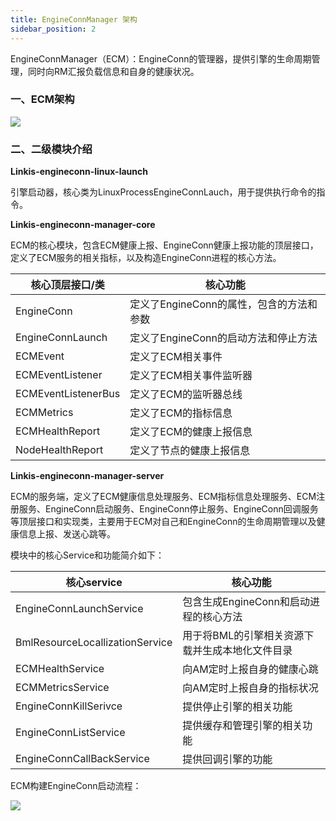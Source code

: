 ```yaml
---
title: EngineConnManager 架构
sidebar_position: 2
---
```


EngineConnManager（ECM）：EngineConn的管理器，提供引擎的生命周期管理，同时向RM汇报负载信息和自身的健康状况。

### 一、ECM架构

![](/Images-zh/Architecture/engine/ecm-01.png)

### 二、二级模块介绍

**Linkis-engineconn-linux-launch**

引擎启动器，核心类为LinuxProcessEngineConnLauch，用于提供执行命令的指令。

**Linkis-engineconn-manager-core**

ECM的核心模块，包含ECM健康上报、EngineConn健康上报功能的顶层接口，定义了ECM服务的相关指标，以及构造EngineConn进程的核心方法。

| 核心顶层接口/类     | 核心功能                                 |
|---------------------|------------------------------------------|
| EngineConn          | 定义了EngineConn的属性，包含的方法和参数 |
| EngineConnLaunch    | 定义了EngineConn的启动方法和停止方法     |
| ECMEvent            | 定义了ECM相关事件                        |
| ECMEventListener    | 定义了ECM相关事件监听器                  |
| ECMEventListenerBus | 定义了ECM的监听器总线                    |
| ECMMetrics          | 定义了ECM的指标信息                      |
| ECMHealthReport     | 定义了ECM的健康上报信息                  |
| NodeHealthReport    | 定义了节点的健康上报信息                 |

**Linkis-engineconn-manager-server**

ECM的服务端，定义了ECM健康信息处理服务、ECM指标信息处理服务、ECM注册服务、EngineConn启动服务、EngineConn停止服务、EngineConn回调服务等顶层接口和实现类，主要用于ECM对自己和EngineConn的生命周期管理以及健康信息上报、发送心跳等。

模块中的核心Service和功能简介如下：

| 核心service                     | 核心功能                                        |
|---------------------------------|-------------------------------------------------|
| EngineConnLaunchService         | 包含生成EngineConn和启动进程的核心方法          |
| BmlResourceLocallizationService | 用于将BML的引擎相关资源下载并生成本地化文件目录 |
| ECMHealthService                | 向AM定时上报自身的健康心跳                      |
| ECMMetricsService               | 向AM定时上报自身的指标状况                      |
| EngineConnKillSerivce           | 提供停止引擎的相关功能                          |
| EngineConnListService           | 提供缓存和管理引擎的相关功能                    |
| EngineConnCallBackService       | 提供回调引擎的功能                              |

ECM构建EngineConn启动流程：

![](/Images-zh/Architecture/engine/engineconn-01.png)
